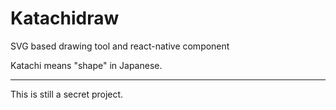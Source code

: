 # Katachidraw

SVG based drawing tool and react-native component

Katachi means "shape" in Japanese.

---
This is still a secret project.

